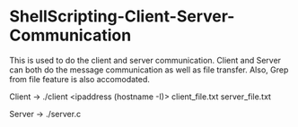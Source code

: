 # ShellScripting-Client-Server-Communication

This is used to do the client and server communication. Client and Server can both do the message communication as well as file transfer. Also, Grep from file feature is also accomodated.

Client ->
./client <ipaddress (hostname -I)> <port> <word to be grepped> client_file.txt server_file.txt

Server ->
./server.c <port>
